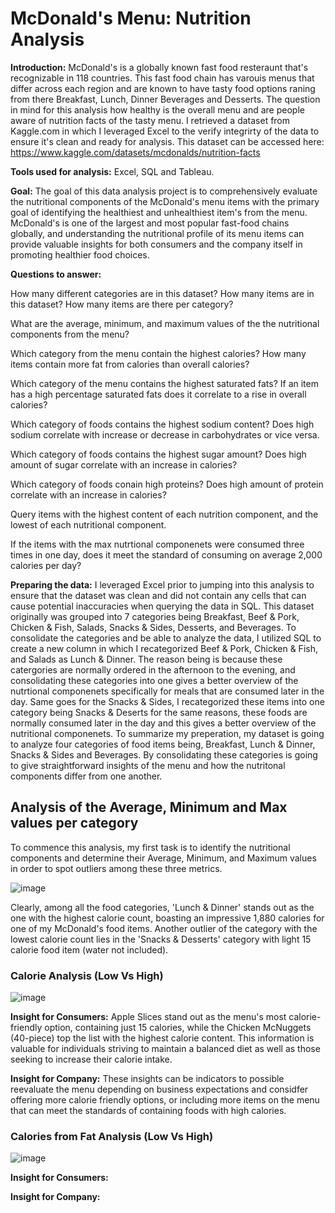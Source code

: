 # McDonald's Menu: Nutrition Analysis

**Introduction:** McDonald's is a globally known fast food resteraunt that's recognizable in 118 countries. This fast food chain has varouis menus that differ across each region and are known to have tasty food options raning from there Breakfast, Lunch, Dinner Beverages and Desserts. The question in mind for this analysis how healthy is the overall menu and are people aware of nutrition facts of the tasty menu. I retrieved a dataset from Kaggle.com in which I leveraged Excel to the verify integrirty of the data to ensure it's clean and ready for analysis. This dataset can be accessed here: https://www.kaggle.com/datasets/mcdonalds/nutrition-facts 

**Tools used for analysis:** Excel, SQL and Tableau.

**Goal:** The goal of this data analysis project is to comprehensively evaluate the nutritional components of the McDonald's menu items with the primary goal of identifying the healthiest and unhealthiest item's from the menu. McDonald's is one of the largest and most popular fast-food chains globally, and understanding the nutritional profile of its menu items can provide valuable insights for both consumers and the company itself in promoting healthier food choices.

**Questions to answer:**

How many different categories are in this dataset? How many items are in this dataset? How many items are there per category?

What are the average, minimum, and maximum values of the the nutritional components from the menu?

Which category from the menu contain the highest calories? How many items contain more fat from calories than overall calories?

Which category of the menu contains the highest saturated fats? If an item has a high percentage saturated fats does it correlate to a rise in overall calories?

Which category of foods contains the highest sodium content? Does high sodium correlate with increase or decrease in carbohydrates or vice versa.

Which category of foods contains the highest sugar amount? Does high amount of sugar correlate with an increase in calories? 

Which category of foods conain high proteins? Does high amount of protein correlate with an increase in calories?

Query items with the highest content of each nutrition component, and the lowest of each nutritional component.

If the items with the max nutrtional componenets were consumed three times in one day, does it meet the standard of consuming on average 2,000 calories per day?

**Preparing the data:** I leveraged Excel prior to jumping into this analysis to ensure that the dataset was clean and did not contain any cells that can cause potential inaccuracies when querying the data in SQL. This dataset originally was grouped into 7 categories being Breakfast, Beef & Pork, Chicken & Fish, Salads, Snacks & Sides, Desserts, and Beverages. To consolidate the categories and be able to analyze the data, I utilized SQL to create a new column in which I recategorized Beef & Pork, Chicken & Fish, and Salads as Lunch & Dinner. The reason being is because these catergories are normally ordered in the afternoon to the evening, and consolidating these categories into one gives a better overview of the nutrtional componenets specifically for meals that are consumed later in the day. Same goes for the Snacks & Sides, I recategorized these items into one category being Snacks & Deserts for the same reasons, these foods are normally consumed later in the day and this gives a better overview of the nutritional componenets. To summarize my preperation, my dataset is going to analyze four categories of food items being, Breakfast, Lunch & Dinner, Snacks & Sides and Beverages. By consolidating these categories is going to give straightforward insights of the menu and how the nutritonal components differ from one another.

## Analysis of the Average, Minimum and Max values per category

To commence this analysis, my first task is to identify the nutritional components and determine their Average, Minimum, and Maximum values in order to spot outliers among these three metrics.

![image](https://github.com/Ohver822/McDonaldsMenuAnalysis/assets/86633487/f32eac87-7a38-4af5-bfdf-41d59c2d3bf6)


Clearly, among all the food categories, 'Lunch & Dinner' stands out as the one with the highest calorie count, boasting an impressive 1,880 calories for one of my McDonald's food items. Another outlier of the category with the lowest calorie count lies in the 'Snacks & Desserts' category with light 15 calorie food item (water not included).

### Calorie Analysis (Low Vs High)

![image](https://github.com/Ohver822/McDonaldsMenuAnalysis/assets/86633487/f62697f4-4178-40ff-b62a-faba5381bdb2)

**Insight for Consumers:**
Apple Slices stand out as the menu's most calorie-friendly option, containing just 15 calories, while the Chicken McNuggets (40-piece) top the list with the highest calorie content. This information is valuable for individuals striving to maintain a balanced diet as well as those seeking to increase their calorie intake.

**Insight for Company:**
These insights can be indicators to possible reevaluate the menu depending on business expectations and considfer offering more calorie friendly options, or including more items on the menu that can meet the standards of containing foods with high calories.

### Calories from Fat Analysis (Low Vs High)

![image](https://github.com/Ohver822/McDonaldsMenuAnalysis/assets/86633487/8efc407a-b00e-48f6-a566-f697ba151c37)

**Insight for Consumers:**

**Insight for Company:**
